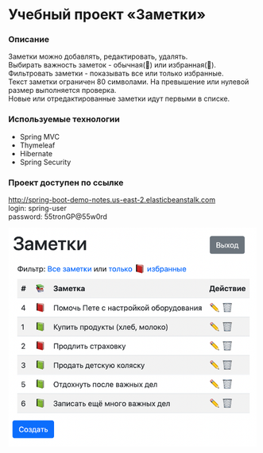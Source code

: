 # Учебный проект «Заметки»

### Описание
Заметки можно добавлять, редактировать, удалять.<br>
Выбирать важность заметок - обычная(📗) или избранная(📕).<br>
Фильтровать заметки - показывать все или только избранные.<br>
Текст заметки ограничен 80 символами. На превышение или нулевой размер выполняется проверка.<br>
Новые или отредактированные заметки идут первыми в списке.<br>


### Используемые технологии
- Spring MVC
- Thymeleaf
- Hibernate
- Spring Security

### Проект доступен по ссылке <br>
http://spring-boot-demo-notes.us-east-2.elasticbeanstalk.com <br>
login: spring-user <br>
password: 55tronGP@55w0rd <br>

<img src="https://github.com/mkonyshev22/notes/blob/master/notes.png" width="500">

